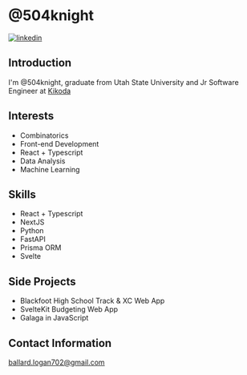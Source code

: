 # @504knight
[![linkedin](https://img.shields.io/badge/LinkedIn-blue?style=flat&logo=LinkedIn&logoColor=white)](https://www.linkedin.com/in/logan-ballard-7241a2146/)

## Introduction
I'm @504knight, graduate from Utah State University and Jr Software Engineer at [Kikoda](https://kikoda.com/)

## Interests
- Combinatorics
- Front-end Development
- React + Typescript
- Data Analysis
- Machine Learning

## Skills
- React + Typescript
- NextJS
- Python
- FastAPI
- Prisma ORM
- Svelte

## Side Projects
- Blackfoot High School Track & XC Web App
- SvelteKit Budgeting Web App
- Galaga in JavaScript

## Contact Information
[ballard.logan702@gmail.com](mailto:ballard.logan702@gmail.com)
